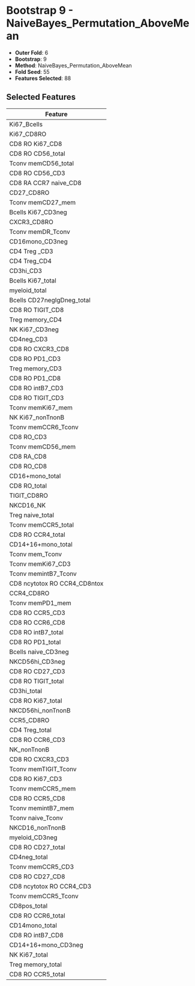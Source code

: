 # Bootstrap 9 - NaiveBayes_Permutation_AboveMean

- **Outer Fold**: 6
- **Bootstrap**: 9
- **Method**: NaiveBayes_Permutation_AboveMean
- **Fold Seed**: 55
- **Features Selected**: 88

## Selected Features

| Feature |
|---------|
| Ki67_Bcells |
| Ki67_CD8RO |
| CD8 RO Ki67_CD8 |
| CD8 RO CD56_total |
| Tconv memCD56_total |
| CD8 RO CD56_CD3 |
| CD8 RA CCR7 naive_CD8 |
| CD27_CD8RO |
| Tconv memCD27_mem |
| Bcells Ki67_CD3neg |
| CXCR3_CD8RO |
| Tconv memDR_Tconv |
| CD16mono_CD3neg |
| CD4 Treg _CD3 |
| CD4 Treg_CD4 |
| CD3hi_CD3 |
| Bcells Ki67_total |
| myeloid_total |
| Bcells CD27negIgDneg_total |
| CD8 RO TIGIT_CD8 |
| Treg memory_CD4 |
| NK Ki67_CD3neg |
| CD4neg_CD3 |
| CD8 RO CXCR3_CD8 |
| CD8 RO PD1_CD3 |
| Treg memory_CD3 |
| CD8 RO PD1_CD8 |
| CD8 RO intB7_CD3 |
| CD8 RO TIGIT_CD3 |
| Tconv memKi67_mem |
| NK Ki67_nonTnonB |
| Tconv memCCR6_Tconv |
| CD8 RO_CD3 |
| Tconv memCD56_mem |
| CD8 RA_CD8 |
| CD8 RO_CD8 |
| CD16+mono_total |
| CD8 RO_total |
| TIGIT_CD8RO |
| NKCD16_NK |
| Treg naive_total |
| Tconv memCCR5_total |
| CD8 RO CCR4_total |
| CD14+16+mono_total |
| Tconv mem_Tconv |
| Tconv memKi67_CD3 |
| Tconv memintB7_Tconv |
| CD8 ncytotox RO CCR4_CD8ntox |
| CCR4_CD8RO |
| Tconv memPD1_mem |
| CD8 RO CCR5_CD3 |
| CD8 RO CCR6_CD8 |
| CD8 RO intB7_total |
| CD8 RO PD1_total |
| Bcells naive_CD3neg |
| NKCD56hi_CD3neg |
| CD8 RO CD27_CD3 |
| CD8 RO TIGIT_total |
| CD3hi_total |
| CD8 RO Ki67_total |
| NKCD56hi_nonTnonB |
| CCR5_CD8RO |
| CD4 Treg_total |
| CD8 RO CCR6_CD3 |
| NK_nonTnonB |
| CD8 RO CXCR3_CD3 |
| Tconv memTIGIT_Tconv |
| CD8  RO Ki67_CD3 |
| Tconv memCCR5_mem |
| CD8 RO CCR5_CD8 |
| Tconv memintB7_mem |
| Tconv naive_Tconv |
| NKCD16_nonTnonB |
| myeloid_CD3neg |
| CD8 RO CD27_total |
| CD4neg_total |
| Tconv memCCR5_CD3 |
| CD8 RO CD27_CD8 |
| CD8 ncytotox RO CCR4_CD3 |
| Tconv memCCR5_Tconv |
| CD8pos_total |
| CD8 RO CCR6_total |
| CD14mono_total |
| CD8 RO intB7_CD8 |
| CD14+16+mono_CD3neg |
| NK Ki67_total |
| Treg memory_total |
| CD8 RO CCR5_total |
